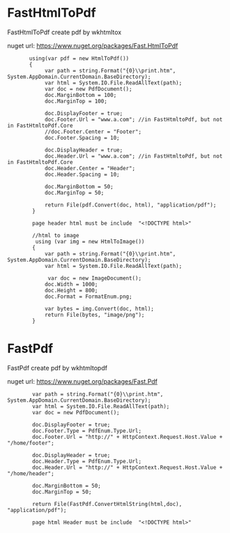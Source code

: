 # FastHtmlToPdf
FastHtmlToPdf create pdf by wkhtmltox
      
nuget url: https://www.nuget.org/packages/Fast.HtmlToPdf
          
                    
           using(var pdf = new HtmlToPdf())
           {
                var path = string.Format("{0}\\print.htm", System.AppDomain.CurrentDomain.BaseDirectory);
                var html = System.IO.File.ReadAllText(path);
                var doc = new PdfDocument();
                doc.MarginBottom = 100;
                doc.MarginTop = 100;
            
                doc.DisplayFooter = true;
                doc.Footer.Url = "www.a.com"; //in FastHtmltoPdf, but not in FastHtmltoPdf.Core
                //doc.Footer.Center = "Footer";
                doc.Footer.Spacing = 10;

                doc.DisplayHeader = true;
                doc.Header.Url = "www.a.com"; //in FastHtmltoPdf, but not in FastHtmltoPdf.Core
                doc.Header.Center = "Header";
                doc.Header.Spacing = 10;
                                
                doc.MarginBottom = 50;
                doc.MarginTop = 50;
                        
                return File(pdf.Convert(doc, html), "application/pdf");
            }
            
            page header html must be include  "<!DOCTYPE html>"

            //html to image
             using (var img = new HtmlToImage())
            {
                var path = string.Format("{0}\\print.htm", System.AppDomain.CurrentDomain.BaseDirectory);
                var html = System.IO.File.ReadAllText(path);

                 var doc = new ImageDocument();
                doc.Width = 1000;
                doc.Height = 800;
                doc.Format = FormatEnum.png;

                var bytes = img.Convert(doc, html);
                return File(bytes, "image/png");
            }


# FastPdf
FastPdf create pdf by wkhtmltopdf
      
nuget url: https://www.nuget.org/packages/Fast.Pdf

            var path = string.Format("{0}\\print.htm", System.AppDomain.CurrentDomain.BaseDirectory);
            var html = System.IO.File.ReadAllText(path);
            var doc = new PdfDocument();
            
            doc.DisplayFooter = true;
            doc.Footer.Type = PdfEnum.Type.Url;
            doc.Footer.Url = "http://" + HttpContext.Request.Host.Value + "/home/footer";
           
            doc.DisplayHeader = true;
            doc.Header.Type = PdfEnum.Type.Url;
            doc.Header.Url = "http://" + HttpContext.Request.Host.Value + "/home/header";
                                           
            doc.MarginBottom = 50;
            doc.MarginTop = 50;
                        
            return File(FastPdf.ConvertHtmlString(html,doc), "application/pdf");
                        
            page html Header must be include  "<!DOCTYPE html>"

